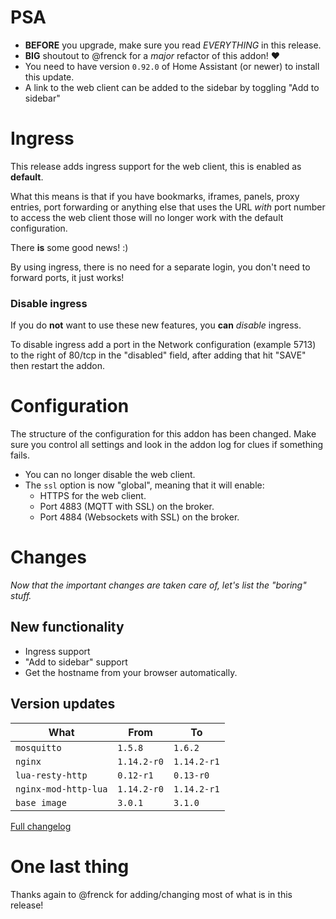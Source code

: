 # PSA

- **BEFORE** you upgrade, make sure you read _EVERYTHING_ in this release.
- **BIG** shoutout to @frenck for a _major_ refactor of this addon! :heart:
- You need to have version `0.92.0` of Home Assistant (or newer) to install this update.
- A link to the web client can be added to the sidebar by toggling "Add to sidebar"

# Ingress

This release adds ingress support for the web client, this is enabled as **default**.

What this means is that if you have bookmarks, iframes, panels, proxy entries, port forwarding or anything else that uses the URL _with_ port number to access the web client those will no longer work with the default configuration.

There **is** some good news! :)

By using ingress, there is no need for a separate login, you don't need to forward ports, it just works!

### Disable ingress

If you do **not** want to use these new features, you **can** _disable_ ingress.

To disable ingress add a port in the Network configuration (example 5713) to the right of 80/tcp in the "disabled" field, after adding that hit "SAVE" then restart the addon.

# Configuration

The structure of the configuration for this addon has been changed.
Make sure you control all settings and look in the addon log for clues if something fails.

- You can no longer disable the web client.
- The `ssl` option is now "global", meaning that it will enable:
  - HTTPS for the web client.
  - Port 4883 (MQTT with SSL) on the broker.
  - Port 4884 (Websockets with SSL) on the broker.

# Changes

_Now that the important changes are taken care of, let's list the "boring" stuff._

## New functionality

- Ingress support
- "Add to sidebar" support
- Get the hostname from your browser automatically.


## Version updates

What | From | To
-- | -- | --
`mosquitto` | `1.5.8` | `1.6.2`
`nginx` | `1.14.2-r0` | `1.14.2-r1`
`lua-resty-http` | `0.12-r1` | `0.13-r0`
`nginx-mod-http-lua` | `1.14.2-r0` | `1.14.2-r1`
`base image` | `3.0.1` | `3.1.0`

[Full changelog](https://github.com/hassio-addons/addon-mqtt/compare/v1.0.1...v1.1.0)

# One last thing

Thanks again to @frenck for adding/changing most of what is in this release!